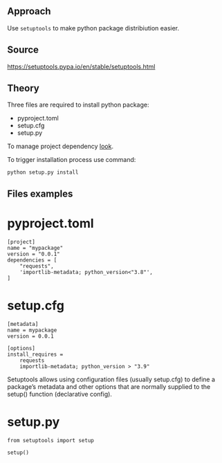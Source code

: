 ## Approach

Use `setuptools` to make python package distribiution easier. 

## Source
https://setuptools.pypa.io/en/stable/setuptools.html

## Theory

Three files are required to install python package:

   -   pyproject.toml
   -   setup.cfg
   -   setup.py

To manage project dependency [look](https://setuptools.pypa.io/en/latest/userguide/quickstart.html#dependency-management).

To trigger installation process use command:
```
python setup.py install
```

## Files examples

# pyproject.toml
```
[project]
name = "mypackage"
version = "0.0.1"
dependencies = [
    "requests",
    'importlib-metadata; python_version<"3.8"',
]
```

# setup.cfg
```
[metadata]
name = mypackage
version = 0.0.1

[options]
install_requires =
    requests
    importlib-metadata; python_version > "3.9"
```
Setuptools allows using configuration files (usually setup.cfg) to define a package’s metadata and other options that are normally supplied to the setup() function (declarative config).

# setup.py
```
from setuptools import setup

setup()
```

